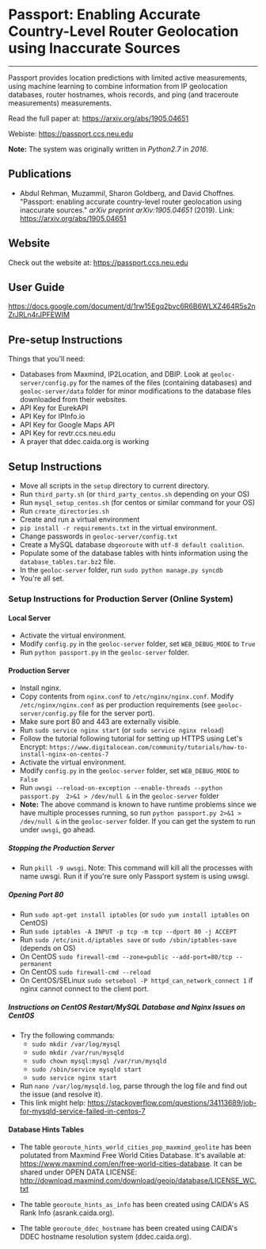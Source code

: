 # Passport: Enabling Accurate Country-Level Router Geolocation using Inaccurate Sources
---
Passport provides location predictions with limited active measurements, using machine learning to combine information from IP geolocation databases, router hostnames, whois records, and ping (and traceroute measurements) measurements.

Read the full paper at: https://arxiv.org/abs/1905.04651

Webiste: https://passport.ccs.neu.edu

**Note:** The system was originally written in *Python2.7* in *2016*.

## Publications

* Abdul Rehman, Muzammil, Sharon Goldberg, and David Choffnes. "Passport: enabling accurate country-level router geolocation using inaccurate sources." *arXiv preprint arXiv:1905.04651* (2019). Link: https://arxiv.org/abs/1905.04651

## Website
Check out the website at: https://passport.ccs.neu.edu

## User Guide
https://docs.google.com/document/d/1rw15Egq2bvc6R6B6WLXZ464R5s2nZrJRLn4rJPFEWIM


## Pre-setup Instructions
Things that you'll need:

* Databases from Maxmind, IP2Location, and DBIP. Look at `geoloc-server/config.py` for the names of the files (containing databases) and `geoloc-server/data` folder for minor modifications to the database files downloaded from their websites.
* API Key for EurekAPI
* API Key for IPInfo.io
* API Key for Google Maps API
* API Key for revtr.ccs.neu.edu
* A prayer that ddec.caida.org is working

## Setup Instructions
* Move all scripts in the `setup` directory to current directory.
* Run `third_party.sh` (or `third_party_centos.sh` depending on your OS)
* Run `mysql_setup_centos.sh` (for centos or similar command for your OS)
* Run `create_directories.sh`
* Create and run a virtual environment
* `pip install -r requirements.txt` in the virtual environment.
* Change passwords in `geoloc-server/config.txt`
* Create a MySQL database `dbgeoroute` with `utf-8 default coalition`.
* Populate some of the database tables with hints information using the `database_tables.tar.bz2` file.
* In the `geoloc-server` folder, run `sudo python manage.py syncdb`
* You're all set.

### Setup Instructions for Production Server (Online System)
#### Local Server
* Activate the virtual environment.
* Modify `config.py` in the `geoloc-server` folder, set `WEB_DEBUG_MODE` to `True`
* Run `python passport.py` in the `geoloc-server` folder.

#### Production Server
* Install nginx.
* Copy contents from `nginx.conf` to `/etc/nginx/nginx.conf`. Modify `/etc/nginx/nginx.conf` as per production requirements (see `geoloc-server/config.py` file for the server port).
* Make sure port 80 and 443 are externally visible.
* Run `sudo service nginx start` (or `sudo service nginx reload`)
* Follow the tutorial following tutorial for setting up HTTPS using Let's Encrypt: `https://www.digitalocean.com/community/tutorials/how-to-install-nginx-on-centos-7`
* Activate the virtual environment.
* Modify `config.py` in the `geoloc-server` folder, set `WEB_DEBUG_MODE` to `False`
* Run `uwsgi --reload-on-exception --enable-threads --python passport.py  2>&1 > /dev/null &` in the `geoloc-server` folder
* **Note:** The above command is known to have runtime problems since we have multiple processes running, so run `python passport.py 2>&1 > /dev/null &` in the `geoloc-server` folder. If you can get the system to run under `uwsgi`, go ahead.


##### Stopping the Production Server
* Run `pkill -9 uwsgi`. Note: This command will kill all the processes with name uwsgi. Run it if you're sure only Passport system is using uwsgi.

##### Opening Port 80
* Run `sudo apt-get install iptables` (or `sudo yum install iptables` on CentOS)
* Run `sudo iptables -A INPUT -p tcp -m tcp --dport 80 -j ACCEPT`
* Run `sudo /etc/init.d/iptables save` or `sudo /sbin/iptables-save` (depends on OS)
* On CentOS `sudo firewall-cmd --zone=public --add-port=80/tcp --permanent`
* On CentOS `sudo firewall-cmd --reload`
* On CentOS/SELinux `sudo setsebool -P httpd_can_network_connect 1` if nginx cannot connect to the client port.

##### Instructions on CentOS Restart/MySQL Database and Nginx Issues on CentOS
* Try the following commands:
    * `sudo mkdir /var/log/mysql`
    * `sudo mkdir /var/run/mysqld`
    * `sudo chown mysql:mysql /var/run/mysqld`
    * `sudo /sbin/service mysqld start`
    * `sudo service nginx start`
* Run `nano /var/log/mysqld.log`, parse through the log file and find out the issue (and resolve it).
* This link might help: https://stackoverflow.com/questions/34113689/job-for-mysqld-service-failed-in-centos-7

#### Database Hints Tables
* The table `georoute_hints_world_cities_pop_maxmind_geolite` has been polutated from Maxmind Free World Cities Database. It's available at:
https://www.maxmind.com/en/free-world-cities-database. It can be shared under OPEN DATA LICENSE: http://download.maxmind.com/download/geoip/database/LICENSE_WC.txt

* The table `georoute_hints_as_info` has been created using CAIDA's AS Rank Info (asrank.caida.org).
* The table `georoute_ddec_hostname` has been created using CAIDA's DDEC hostname resolution system (ddec.caida.org).
